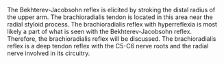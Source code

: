 The Bekhterev-Jacobsohn reflex is elicited by stroking the distal radius of the upper arm. The brachioradialis tendon is located in this area near the radial styloid process. The brachioradialis reflex with hyperreflexia is most likely a part of what is seen with the Bekhterev-Jacobsohn reflex. Therefore, the brachioradialis reflex will be discussed. The brachioradialis reflex is a deep tendon reflex with the C5-C6 nerve roots and the radial nerve involved in its circuitry.